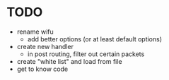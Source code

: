 # TODO

- rename wifu
    - add better options (or at least default options)
- create new handler
    - in post routing, filter out certain packets
- create "white list" and load from file
- get to know code


